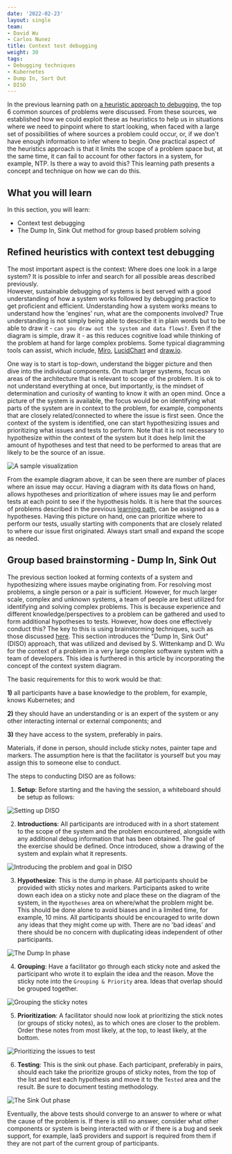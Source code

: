 ```yaml
---
date: '2022-02-23'
layout: single
team:
- David Wu
- Carlos Nunez
title: Context test debugging
weight: 30
tags:
- Debugging techniques
- Kubernetes
- Dump In, Sort Out
- DISO
---
```


In the previous learning path on [a heuristic approach to
debugging](../a-heuristic-approach-to-debugging), the top 6 common sources of
problems were discussed. From these sources, we established how we could exploit 
these as heuristics to help us in situations where we need to pinpoint where to
start looking, when faced with a large set of possibilities of where sources a
problem could occur, or, if we don't have enough information to infer where to
begin.  One practical aspect of the heuristics approach is that it limits the
scope of a problem space but, at the same time, it can fail to account for other
factors in a system, for example, NTP.  Is there a way to avoid this? This
learning path presents a concept and technique on how we can do this.  

## What you will learn

In this section, you will learn:
- Context test debugging 
- The Dump In, Sink Out method for group based problem solving

## Refined heuristics with context test debugging

The most important aspect is the context: Where does one look in a large system?
It is possible to infer and search for all possible areas described previously.  
However, sustainable debugging of systems is best served with a good
understanding of how a system works followed by debugging practice to get
proficient and efficient.  Understanding how a system works means to understand 
how the 'engines' run, what are the components involved? True understanding is not
simply being able to describe it in plain words but to be able to draw it - `can
you draw out the system and data flows?`.  Even if the diagram is simple, draw
it - as this reduces cognitive load while thinking of the problem at hand for
large complex problems. Some typical diagramming tools can assist, which include,
[Miro](https://miro.com), [LucidChart](https://www.lucidchart.com) and
[draw.io](https://app.diagrams.net).  

   One way is to start is top-down, understand the bigger picture and then dive
into the individual components. On much larger systems, focus on areas of the
architecture that is relevant to scope of the problem. It is ok to not
understand everything at once, but importantly, is the mindset of determination
and curiosity of wanting to know it with an open mind.  Once a picture of the
system is available, the focus would be on identifying what parts of the system
are in context to the problem, for example, components that are closely
related/connected  to where the issue is first seen. Once the context of the
system is identified, one can start hypothesizing issues
and prioritizing what issues and tests to perform. Note that it is not necessary
to hypothesize within the context of the system but it does help limit the
amount of hypotheses and test that need to be performed to areas that are likely 
to be the source of an issue. 

![A sample visualization](/learningpaths/effective-efficient-kubernetes-debugging/images/debugging-kubernetes-visualization.png)

From the example diagram above, it can be seen there are number of places where
an issue may occur. Having a diagram with its data flows on hand, allows
hypotheses and prioritization of where issues may lie and perform tests at each
point to see if the hypothesis holds. It is here that the sources of problems
described in the previous [learning path](../a-heuristic-approach-to-debugging),
can be assigned as a hypotheses.  Having this picture on hand, one can
prioritize where to perform our tests, usually starting with components that are
closely related to where our issue first originated. Always start small and expand
the scope as needed. 

## Group based brainstorming - Dump In, Sink Out

The previous section looked at forming contexts of a system and hypothesizing where
issues maybe originating from. For resolving most problems, a single person or a
pair is sufficient. However, for much larger scale, complex and unknown systems,
a team of people are best utilized for identifying and solving complex
problems. This is because experience and different knowledge/perspectives to a
problem can be gathered and used to form additional hypotheses to tests.
However, how does one effectively conduct this?  The key to this is using
brainstorming techniques, such as those discussed
[here](https://www.mindtools.com/brainstm.html).  This section introduces the
"Dump In, Sink Out" (DISO) approach, that was utilized and devised by S.
Wittenkamp and D. Wu for the context of a problem in a very large complex
software system with a team of developers. This idea is furthered in this
article by incorporating the concept of the context system diagram.

The basic requirements for this to work would be that:

**1)** all participants have a base knowledge to the problem, for example, knows
Kubernetes; and 

**2)** they should have an understanding or is an expert of the system or any other
interacting internal or external components; and 

**3)** they have access to the system, preferably in pairs. 

Materials, if done in person, should include sticky notes, painter tape and
markers. The assumption here is that the facilitator is yourself but you may
assign this to someone else to conduct. 

The steps to conducting DISO are as follows:

1) **Setup**: Before starting and the having the session, a whiteboard should be
setup as follows:

![Setting up DISO](/learningpaths/effective-efficient-kubernetes-debugging/images/debugging-kubernetes-dands-setup.png#center)


2) **Introductions**: All participants are introduced with in a short statement
to the scope of the system and the problem encountered, alongside with any
additional debug information that has been obtained. The goal of the exercise
should be defined. Once introduced, show a drawing of the system and explain
what it represents. 

![Introducing the problem and goal in
DISO](/learningpaths/effective-efficient-kubernetes-debugging/images/debugging-kubernetes-dands-introduction.png#center)

3) **Hypothesize**: This is the dump in phase. All participants should be
provided with sticky notes and markers. Participants asked to write down each
idea on a sticky note and place these on the diagram of the system, in the
`Hypotheses` area on where/what the problem might be. This should be done alone
to avoid biases and in a limited time, for example, 10 mins.  All participants
should be encouraged to write down any ideas that they might come up with. There
are no 'bad ideas' and there should be no concern with duplicating ideas
independent of other participants.

![The Dump In phase](/learningpaths/effective-efficient-kubernetes-debugging/images/debugging-kubernetes-dands-hypothesis.png#center)

4) **Grouping**: Have a facilitator go through each sticky note and asked the
participant who wrote it to explain the idea and the reason. Move the sticky
note into the `Grouping & Priority` area.  Ideas that overlap should be grouped
together. 

![Grouping the sticky notes](/learningpaths/effective-efficient-kubernetes-debugging/images/debugging-kubernetes-dands-group.png#center)

5) **Prioritization**: A facilitator should now look at prioritizing the stick
notes (or groups of sticky notes), as to which ones are closer to the problem.
Order these notes from most likely, at the top, to least likely, at the bottom.

![Prioritizing the issues to
test](/learningpaths/effective-efficient-kubernetes-debugging/images/debugging-kubernetes-dands-prioritize.png#center)

6) **Testing**: This is the sink out phase.  Each participant, preferably in
pairs, should each take the prioritize groups of sticky notes, from the top of
the list and test each hypothesis and move it to the `Tested` area and the
result. Be sure to document testing methodology. 

![The Sink Out phase](/learningpaths/effective-efficient-kubernetes-debugging/images/debugging-kubernetes-dands-testing.png#center)

Eventually, the above tests should converge to an answer to where or what the
cause of the problem is.  If there is still no answer, consider what other
components or system is being interacted with or if there is a bug and seek
support, for example, IaaS providers and support is required from them if they
are not part of the current group of participants.